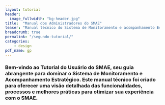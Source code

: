```yaml
---
layout: tutorial
header:
  image_fullwidth: "bg-header.jpg"
title:  "Manual dos Administradores do SMAE"
teaser: "Manual técnico do Sistema de Monitoramento e acompanhamento Estratégico."
breadcrumb: true
permalink: "/segundo-tutorial/"
categories:
    - design
pdf_name: gp
---
```


### Bem-vindo ao Tutorial do Usuário do SMAE, seu guia abrangente para dominar o Sistema de Monitoramento e Acompanhamento Estratégico. Este manual técnico foi criado para oferecer uma visão detalhada das funcionalidades, processos e melhores práticas para otimizar sua experiência com o SMAE.